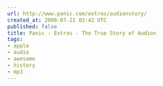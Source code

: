 ```yaml
---
url: http://www.panic.com/extras/audionstory/
created_at: 2008-07-21 02:42 UTC
published: false
title: Panic - Extras - The True Story of Audion
tags:
- apple
- audio
- awesome
- history
- mp3
---
```



